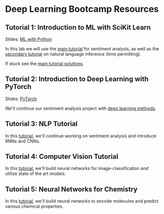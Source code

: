# Deep Learning Bootcamp Resources

## Tutorial 1: Introduction to ML with SciKit Learn
Slides: [ML with Python](Tutorial1_Slides-ML_in_Python.pdf)

In this lab we will use the [main tutorial](https://colab.research.google.com/github/pgmikhael/mit_deeplearning_bootcamp/blob/master/Tutorial1_Introduction_to_Python_and_Sklearn.ipynb) for sentiment analysis, as well as the [secondary tutorial](https://colab.research.google.com/github/pgmikhael/mit_deeplearning_bootcamp/blob/master/Tutorial1_NLI_Exercise.ipynb) on natural language inference (time permitting). 

If stuck see the [main tutorial solutions](https://colab.research.google.com/github/pgmikhael/mit_deeplearning_bootcamp/blob/master/Tutorial1_Introduction_to_Python_and_Sklearn_answers.ipynb).


## Tutorial 2: Introduction to Deep Learning with PyTorch
Slides: [PyTorch](Tutorial2_Slides-PyTorch.pdf)

We'll continue our sentiment analysis project with [deep learning methods](https://colab.research.google.com/github/pgmikhael/mit_deeplearning_bootcamp/blob/master/Tutorial2_deeplearning_intro.ipynb).

## Tutorial 3: NLP Tutorial 
In this [tutorial](https://colab.research.google.com/github/pgmikhael/mit_deeplearning_bootcamp/blob/master/Tutorial3_advanced_pytorch_tutorial.ipynb), we'll continue working on sentiment analysis and introduce RNNs and CNNs. 

## Tutorial 4: Computer Vision Tutorial
In this [tutorial](https://colab.research.google.com/github/pgmikhael/mit_deeplearning_bootcamp/blob/master/Tutorial4_advanced_vision_tutorial_2020.ipynb), we'll build neural networks for image-classification and utilize state of the art models.

## Tutorial 5: Neural Networks for Chemistry
In this [tutorial](https://colab.research.google.com/github/pgmikhael/mit_deeplearning_bootcamp/blob/master/Tutorial5_property_prediction_tutorial.ipynb), we'll build neural networks to encode molecules and predict various chemical properties.
